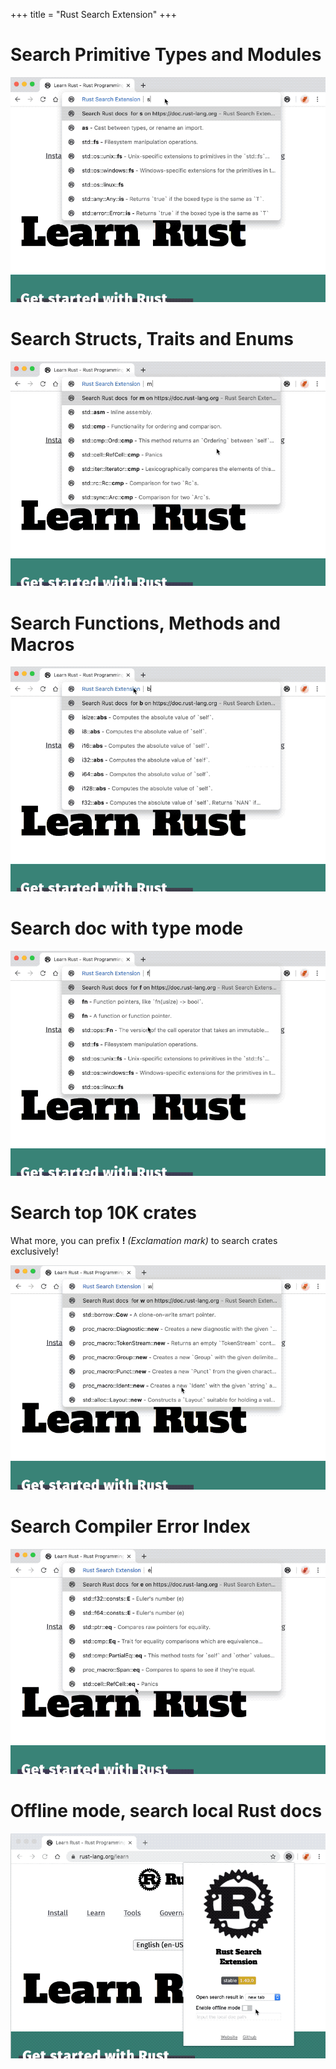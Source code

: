 +++
title = "Rust Search Extension"
+++


# Search Primitive Types and Modules

![GIF](/primary-module.gif)

# Search Structs, Traits and Enums

![GIF](/struct-traits.gif)

# Search Functions, Methods and Macros

![GIF](/function-macros.gif)

# Search doc with type mode

![GIF](/type-mode.gif)

# Search top 10K crates

What more, you can prefix **!** *(Exclamation mark)* to search crates exclusively!

![GIF](/search-crates.gif)

# Search Compiler Error Index

![GIF](/error-index.gif)

# Offline mode, search local Rust docs

![GIF](/offline-mode.gif)
